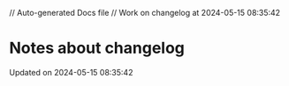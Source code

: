 // Auto-generated Docs file
// Work on changelog at 2024-05-15 08:35:42
# Notes about changelog
Updated on 2024-05-15 08:35:42
